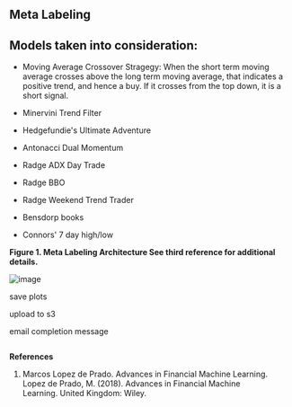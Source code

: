 ## Meta Labeling

**Models taken into consideration:**
------------------------------------

* Moving Average Crossover Stragegy: When the short term moving average crosses above the long term moving average, that indicates a positive trend, and hence a buy. If it crosses from the top down, it is a short signal.

* Minervini Trend Filter

* Hedgefundie's Ultimate Adventure

* Antonacci Dual Momentum

* Radge ADX Day Trade

* Radge BBO

* Radge Weekend Trend Trader

* Bensdorp books

* Connors' 7 day high/low

**Figure 1. Meta Labeling Architecture See third reference for additional details.**

![image](https://user-images.githubusercontent.com/13305262/230697422-bf530fdd-dacf-455a-a63c-d8fa573abede.png)


save plots

upload to s3

email completion message

```{python}

```

**References**

1. Marcos Lopez de Prado. Advances in Financial Machine Learning. Lopez de Prado, M. (2018). Advances in Financial Machine Learning. United Kingdom: Wiley.
